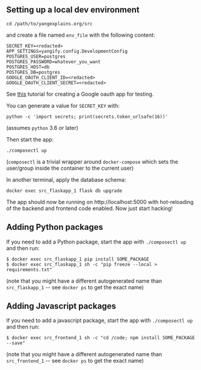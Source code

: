## Setting up a local dev environment

```
cd /path/to/yangexplains.org/src
```

and create a file named `env_file` with the following content:

```
SECRET_KEY=<redacted>
APP_SETTINGS=yangify.config.DevelopmentConfig
POSTGRES_USER=postgres
POSTGRES_PASSWORD=whatever_you_want
POSTGRES_HOST=db
POSTGRES_DB=postgres
GOOGLE_OAUTH_CLIENT_ID=<redacted>
GOOGLE_OAUTH_CLIENT_SECRET=<redacted>
```

See
[this](https://realpython.com/flask-google-login/#creating-a-google-client)
tutorial for creating a Google oauth app for testing.

You can generate a value for `SECRET_KEY` with:

```
python -c 'import secrets; print(secrets.token_urlsafe(16))'
```

(assumes `python` 3.6 or later)

Then start the app:

```
./composectl up
```

(`composectl` is a trivial wrapper around `docker-compose` which sets the
user/group inside the container to the current user)

In another terminal, apply the database schema:

```
docker exec src_flaskapp_1 flask db upgrade
```

The app should now be running on http://localhost:5000 with hot-reloading
of the backend and frontend code enabled.  Now just start hacking!

## Adding Python packages

If you need to add a Python package, start the app with `./composectl up`
and then run:

```
$ docker exec src_flaskapp_1 pip install SOME_PACKAGE
$ docker exec src_flaskapp_1 sh -c "pip freeze --local > requirements.txt"
```

(note that you might have a different autogenerated name than
`src_flaskapp_1` -- see `docker ps` to get the exact name)

## Adding Javascript packages

If you need to add a javascript package, start the app with
`./composectl up` and then run:

```
$ docker exec src_frontend_1 sh -c "cd /code; npm install SOME_PACKAGE --save"
```

(note that you might have a different autogenerated name than
`src_frontend_1` -- see `docker ps` to get the exact name)
